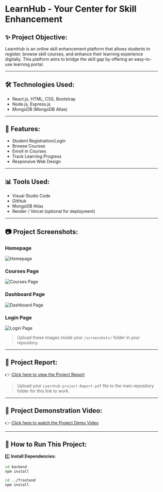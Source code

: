 
# LearnHub - Your Center for Skill Enhancement

## ✨ Project Objective:
LearnHub is an online skill enhancement platform that allows students to register, browse skill courses, and enhance their learning experience digitally. This platform aims to bridge the skill gap by offering an easy-to-use learning portal.

---

## 🛠️ Technologies Used:

- React.js, HTML, CSS, Bootstrap
- Node.js, Express.js
- MongoDB (MongoDB Atlas)

---

## 🎯 Features:

- Student Registration/Login
- Browse Courses
- Enroll in Courses
- Track Learning Progress
- Responsive Web Design

---

## 📊 Tools Used:

- Visual Studio Code
- GitHub
- MongoDB Atlas
- Render / Vercel (optional for deployment)

---

## 📷 Project Screenshots:

### Homepage
![Homepage](screenshots/home.png)

### Courses Page
![Courses Page](screenshots/courses.png)

### Dashboard Page
![Dashboard Page](screenshots/dashboard.png)

### Login Page
![Login Page](screenshots/login.png)

> Upload these images inside your `/screenshots/` folder in your repository.

---

## 📄 Project Report:

👉 [Click here to view the Project Report](Learnhub-project-Report.pdf)

> Upload your `Learnhub-project-Report.pdf` file to the main repository folder for this link to work.

---

## 🎥 Project Demonstration Video:

👉 [Click here to watch the Project Demo Video](https://drive.google.com/file/d/1RQh5gjPI4X_YhbnH9WCBBkZyfGWAccOm/view?usp=drivesdk)

---

## 🚀 How to Run This Project:

1️⃣ **Install Dependencies:**

```bash
cd backend
npm install

cd ../frontend
npm install
